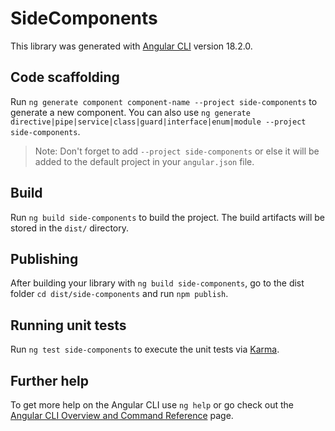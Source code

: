 # SideComponents

This library was generated with [Angular CLI](https://github.com/angular/angular-cli) version 18.2.0.

## Code scaffolding

Run `ng generate component component-name --project side-components` to generate a new component. You can also use `ng generate directive|pipe|service|class|guard|interface|enum|module --project side-components`.
> Note: Don't forget to add `--project side-components` or else it will be added to the default project in your `angular.json` file. 

## Build

Run `ng build side-components` to build the project. The build artifacts will be stored in the `dist/` directory.

## Publishing

After building your library with `ng build side-components`, go to the dist folder `cd dist/side-components` and run `npm publish`.

## Running unit tests

Run `ng test side-components` to execute the unit tests via [Karma](https://karma-runner.github.io).

## Further help

To get more help on the Angular CLI use `ng help` or go check out the [Angular CLI Overview and Command Reference](https://angular.dev/tools/cli) page.
